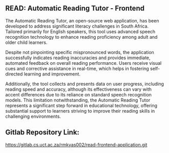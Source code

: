 ## READ: Automatic Reading Tutor - Frontend
The Automatic Reading Tutor, an open-source web application, has been developed to address significant literacy challenges in South Africa. Tailored primarily for English speakers, this
tool uses advanced speech recognition technology to enhance reading proficiency among adult
and older child learners. 

Despite not pinpointing specific mispronounced words, the application
successfully indicates reading inaccuracies and provides immediate, automated feedback on overall reading performance. Users receive visual cues and corrective assistance in real-time, which
helps in fostering self-directed learning and improvement. 

Additionally, the tool collects and
presents data on user progress, including reading speed and accuracy, although its effectiveness
can vary with accent differences due to its reliance on standard speech recognition models. This
limitation notwithstanding, the Automatic Reading Tutor represents a significant step forward in
educational technology, offering substantial support to learners striving to improve their reading
skills in challenging environments.


## Gitlab Repository Link:
https://gitlab.cs.uct.ac.za/rmkyas002/read-frontend-application.git
